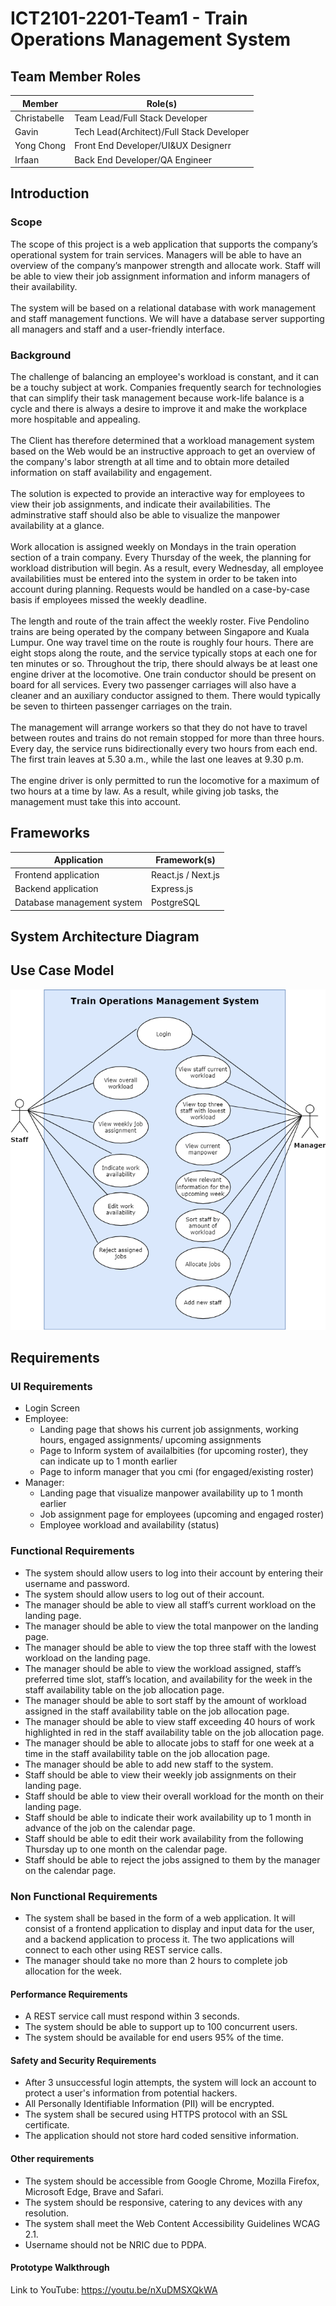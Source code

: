 # ICT2101-2201-Team1 - Train Operations Management System

## Team Member Roles

| Member    | Role(s) 	|
| ---------- | ------------------------- |
| Christabelle    | Team Lead/Full Stack Developer |
| Gavin    | Tech Lead(Architect)/Full Stack Developer |
| Yong Chong    | Front End Developer/UI&UX Designerr |
| Irfaan    | Back End Developer/QA Engineer |

## Introduction
### Scope
The scope of this project is a web application that supports the company’s operational system for train services. Managers will be able to have an overview of the company’s manpower strength and allocate work. Staff will be able to view their job assignment information and inform managers of their availability.
<br/>
<br/>
The system will be based on a relational database with work management and staff management functions. We will have a database server supporting all managers and staff and a user-friendly interface.

### Background
The challenge of balancing an employee's workload is constant, and it can be a touchy subject at work. Companies frequently search for technologies that can simplify their task management because work-life balance is a cycle and there is always a desire to improve it and make the workplace more hospitable and appealing.
<br/>
<br/>
The Client has therefore determined that a workload management system based on the Web would be an instructive approach to get an overview of the company's labor strength at all time and to obtain more detailed information on staff availability and engagement.
<br/>
<br/>
The solution is expected to provide an interactive way for employees to view their job assignments, and indicate their availabilities. The adminstrative staff should also be able to visualize the manpower availability at a glance.
<br/>
<br/>
Work allocation is assigned weekly on Mondays in the train operation section of a train company. Every Thursday of the week, the planning for workload distribution will begin. As a result, every Wednesday, all employee availabilities must be entered into the system in order to be taken into account during planning. Requests would be handled on a case-by-case basis if employees missed the weekly deadline.
<br/>
<br/>
The length and route of the train affect the weekly roster. Five Pendolino trains are being operated by the company between Singapore and Kuala Lumpur. One way travel time on the route is roughly four hours. There are eight stops along the route, and the service typically stops at each one for ten minutes or so. Throughout the trip, there should always be at least one engine driver at the locomotive. One train conductor should be present on board for all services. Every two passenger carriages will also have a cleaner and an auxiliary conductor assigned to them. There would typically be seven to thirteen passenger carriages on the train.
<br/>
<br/>
The management will arrange workers so that they do not have to travel between routes and trains do not remain stopped for more than three hours. Every day, the service runs bidirectionally every two hours from each end. The first train leaves at 5.30 a.m., while the last one leaves at 9.30 p.m.
<br/>
<br/>
The engine driver is only permitted to run the locomotive for a maximum of two hours at a time by law. As a result, while giving job tasks, the management must take this into account.


## Frameworks
| Application    | Framework(s) 	|
| ---------- | ------------------------- |
| Frontend application   | React.js / Next.js	|
| Backend application    | Express.js	|
| Database management system   | PostgreSQL	|

## System Architecture Diagram

## Use Case Model
![Use Case Model](./docs/2101_UseCaseModel.drawio.png)

## Requirements 
### UI Requirements
- Login Screen
- Employee:
	- Landing page that shows his current job assignments, working hours, engaged assignments/ upcoming assignments
	- Page to Inform system of availalbities (for upcoming roster), they can indicate up to 1 month earlier
	- Page to inform manager that you cmi (for engaged/existing roster)
- Manager:
	- Landing page that visualize manpower availability up to 1 month earlier
	- Job assignment page for employees (upcoming and engaged roster)
	- Employee workload and availability (status)

### Functional Requirements
- The system should allow users to log into their account by entering their username and password.
- The system should allow users to log out of their account.
- The manager should be able to view all staff’s current workload on the landing page.
- The manager should be able to view the total manpower on the landing page.
- The manager should be able to view the top three staff with the lowest workload on the landing page.
- The manager should be able to view the workload assigned, staff’s preferred time slot, staff’s location, and availability for the week in the staff availability table on the job allocation page.
- The manager should be able to sort staff by the amount of workload assigned in the staff availability table on the job allocation page.
- The manager should be able to view staff exceeding 40 hours of work highlighted in red in the staff availability table on the job allocation page.
- The manager should be able to allocate jobs to staff for one week at a time in the staff availability table on the job allocation page.
- The manager should be able to add new staff to the system.
- Staff should be able to view their weekly job assignments on their landing page.
- Staff should be able to view their overall workload for the month on their landing page.
- Staff should be able to indicate their work availability up to 1 month in advance of the job on the calendar page.
- Staff should be able to edit their work availability from the following Thursday up to one month on the calendar page.
- Staff should be able to reject the jobs assigned to them by the manager on the calendar page.

### Non Functional Requirements
- The system shall be based in the form of a web application. It will consist of a frontend application to display and input data for the user, and a backend application to process it. The two applications will connect to each other using REST service calls.
- The manager should take no more than 2 hours to complete job allocation for the week.
#### Performance Requirements
- A REST service call must respond within 3 seconds.
- The system should be able to support up to 100 concurrent users.
- The system should be available for end users 95% of the time.

#### Safety and Security Requirements
- After 3 unsuccessful login attempts, the system will lock an account to protect a user's information from potential hackers.
- All Personally Identifiable Information (PII) will be encrypted.
- The system shall be secured using HTTPS protocol with an SSL certificate.
- The application should not store hard coded sensitive information.

#### Other requirements
- The system should be accessible from Google Chrome, Mozilla Firefox, Microsoft Edge, Brave and Safari.
- The system should be responsive, catering to any devices with any resolution.
- The system shall meet the Web Content Accessibility Guidelines WCAG 2.1.
- Username should not be NRIC due to PDPA.

#### Prototype Walkthrough
Link to YouTube: https://youtu.be/nXuDMSXQkWA
